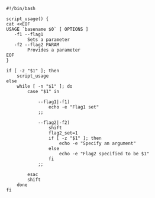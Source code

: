     #!/bin/bash

    script_usage() {
    cat <<EOF
    USAGE `basename $0` [ OPTIONS ]
       -f1 --flag1
            Sets a parameter
       -f2 --flag2 PARAM
            Provides a parameter
    EOF
    }

    if [ -z "$1" ]; then
        script_usage
    else
        while [ -n "$1" ]; do
            case "$1" in
                
                --flag1|-f1)
                    echo -e "Flag1 set"
                ;;

                --flag2|-f2)
                    shift
                    flag2_set=1
                    if [ -z "$1" ]; then
                        echo -e "Specify an argument"
                    else
                        echo -e "Flag2 specified to be $1"
                    fi
                ;;
                
            esac
            shift
        done
    fi



